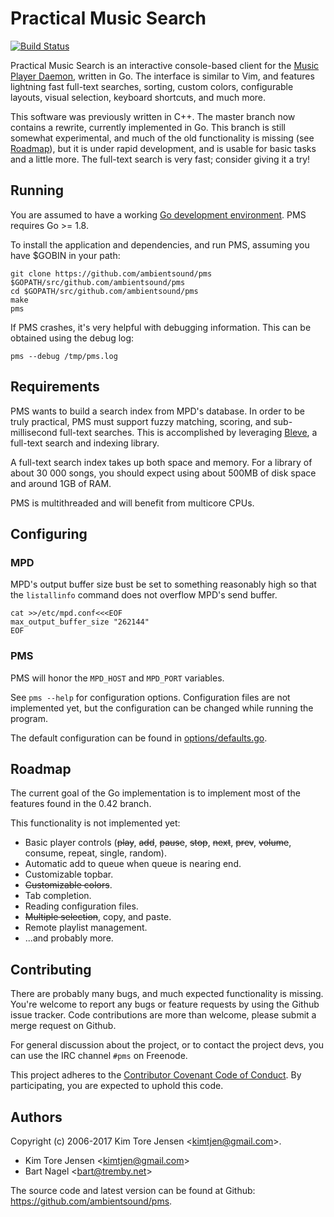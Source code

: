 # Practical Music Search

[![Build Status](https://travis-ci.org/ambientsound/pms.svg?branch=go)](https://travis-ci.org/ambientsound/pms)

Practical Music Search is an interactive console-based client for the [Music Player Daemon](https://www.musicpd.org/), written in Go. The interface is similar to Vim, and features lightning fast full-text searches, sorting, custom colors, configurable layouts, visual selection, keyboard shortcuts, and much more.

This software was previously written in C++. The master branch now contains a rewrite, currently implemented in Go. This branch is still somewhat experimental, and much of the old functionality is missing (see [Roadmap](#roadmap)), but it is under rapid development, and is usable for basic tasks and a little more. The full-text search is very fast; consider giving it a try!


## Running

You are assumed to have a working [Go development environment](https://golang.org/doc/install). PMS requires Go >= 1.8.

To install the application and dependencies, and run PMS, assuming you have $GOBIN in your path:

```
git clone https://github.com/ambientsound/pms $GOPATH/src/github.com/ambientsound/pms
cd $GOPATH/src/github.com/ambientsound/pms
make
pms
```

If PMS crashes, it's very helpful with debugging information. This can be obtained using the debug log:

```
pms --debug /tmp/pms.log
```


## Requirements

PMS wants to build a search index from MPD's database. In order to be truly practical, PMS must support fuzzy matching, scoring, and sub-millisecond full-text searches. This is accomplished by leveraging [Bleve](https://github.com/blevesearch/bleve), a full-text search and indexing library.

A full-text search index takes up both space and memory. For a library of about 30 000 songs, you should expect using about 500MB of disk space and around 1GB of RAM.

PMS is multithreaded and will benefit from multicore CPUs.


## Configuring

### MPD

MPD's output buffer size bust be set to something reasonably high so that the `listallinfo` command does not overflow MPD's send buffer.

```
cat >>/etc/mpd.conf<<<EOF
max_output_buffer_size "262144"
EOF
```

### PMS

PMS will honor the `MPD_HOST` and `MPD_PORT` variables.

See `pms --help` for configuration options. Configuration files are not implemented yet, but the configuration can be changed while running the program.

The default configuration can be found in [options/defaults.go](options/defaults.go).


## Roadmap

The current goal of the Go implementation is to implement most of the features found in the 0.42 branch.

This functionality is not implemented yet:

* Basic player controls (~~play~~, ~~add~~, ~~pause~~, ~~stop~~, ~~next~~, ~~prev~~, ~~volume~~, consume, repeat, single, random).
* Automatic add to queue when queue is nearing end.
* Customizable topbar.
* ~~Customizable colors~~.
* Tab completion.
* Reading configuration files.
* ~~Multiple selection~~, copy, and paste.
* Remote playlist management.
* ...and probably more.


## Contributing

There are probably many bugs, and much expected functionality is missing. You're welcome to report any bugs or feature requests by using the Github issue tracker. Code contributions are more than welcome, please submit a merge request on Github.

For general discussion about the project, or to contact the project devs, you can use the IRC channel `#pms` on Freenode.

This project adheres to the [Contributor Covenant Code of Conduct](code_of_conduct.md). By participating, you are expected to uphold this code.


## Authors

Copyright (c) 2006-2017 Kim Tore Jensen <<kimtjen@gmail.com>>.

* Kim Tore Jensen <<kimtjen@gmail.com>>
* Bart Nagel <<bart@tremby.net>>

The source code and latest version can be found at Github:
<https://github.com/ambientsound/pms>.
